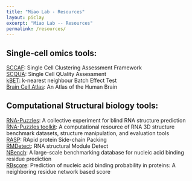 ```yaml
---
title: "Miao Lab - Resources"
layout: piclay
excerpt: "Miao Lab -- Resources"
permalink: /resources/
---
```


## Single-cell omics tools:
[SCCAF](https://github.com/SCCAF/sccaf): Single Cell Clustering Assessment Framework     
[SCQUA](https://github.com/chichaumiau/SCQUA): Single Cell QUality Assessment    
[kBET](https://github.com/theislab/kBET): k-nearest neighbour Batch Effect Test    
[Brain Cell Atlas](http://www.braincellatlas.org): An Atlas of the Human Brain    

## Computational Structural biology tools:
[RNA-Puzzles](www.rnapuzzles.org): A collective experiment for blind RNA structure prediction    
[RNA-Puzzles toolkit](https://chichaumiau.github.io/rnapuzzlestoolkit): A computational resource of RNA 3D structure benchmark datasets, structure manipulation, and evaluation tools    
[RASP](https://sourceforge.net/projects/raspv180/): RApid protein Side-chain Packing    
[RMDetect](https://github.com/chichaumiau/RMDetect): RNA structural Module Detect    
[NBench](#): A large-scale benchmarking database for nucleic acid binding residue prediction    
[RBscore](#): Prediction of nucleic acid binding probability in proteins: A neighboring residue network based score

